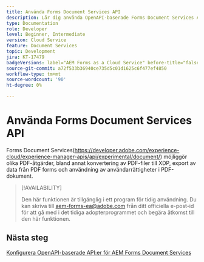 ```yaml
---
title: Använda Forms Document Services API
description: Lär dig använda OpenAPI-baserade Forms Document Services API
type: Documentation
role: Developer
level: Beginner, Intermediate
version: Cloud Service
feature: Document Services
topic: Development
jira: KT-17479
badgeVersions: label="AEM Forms as a Cloud Service" before-title="false"
source-git-commit: a72f533b36940ce735d5c01d1625c6f477ef4850
workflow-type: tm+mt
source-wordcount: '90'
ht-degree: 0%

---
```


# Använda Forms Document Services API

Forms Document Services(https://developer.adobe.com/experience-cloud/experience-manager-apis/api/experimental/document/) möjliggör olika PDF-åtgärder, bland annat konvertering av PDF-filer till XDP, export av data från PDF forms och användning av användarrättigheter i PDF-dokument.

>[!AVAILABILITY]
>
>Den här funktionen är tillgänglig i ett program för tidig användning. Du kan skriva till aem-forms-ea@adobe.com från ditt officiella e-post-id för att gå med i det tidiga adopterprogrammet och begära åtkomst till den här funktionen.


## Nästa steg

[Konfigurera OpenAPI-baserade API:er för AEM Forms Document Services](using-open-api.md)
